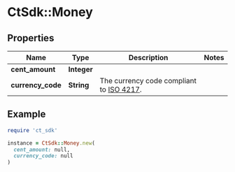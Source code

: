 # CtSdk::Money

## Properties

| Name | Type | Description | Notes |
| ---- | ---- | ----------- | ----- |
| **cent_amount** | **Integer** |  |  |
| **currency_code** | **String** | The currency code compliant to [ISO 4217](https://en.wikipedia.org/wiki/ISO_4217). |  |

## Example

```ruby
require 'ct_sdk'

instance = CtSdk::Money.new(
  cent_amount: null,
  currency_code: null
)
```


